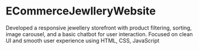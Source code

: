 # ECommerceJewlleryWebsite
Developed a responsive jewellery storefront with product filtering, sorting, image carousel, and a basic chatbot for user interaction. Focused on clean UI and smooth user experience using HTML, CSS, JavaScript
